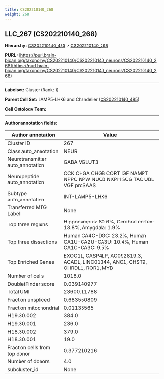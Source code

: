 ```yaml
---
title: CS202210140_268
weight: 268
---
```

## LLC_267 (CS202210140_268)
<b>Hierarchy: </b>
[CS202210140_485](../CS202210140_485) >
[CS202210140_268](../CS202210140_268)

**PURL:** [https://purl.brain-bican.org/taxonomy/CS202210140/CS202210140_neurons/CS202210140_268](https://purl.brain-bican.org/taxonomy/CS202210140/CS202210140_neurons/CS202210140_268)

---


**Labelset:** Cluster (Rank: 1)

**Parent Cell Set:** LAMP5-LHX6 and Chandelier ([CS202210140_485](../CS202210140_485))



**Cell Ontology Term:** 

[MARKER GENES.]: #


---

[TRANSFERRED ANNOTATIONS.]: #


[AUTHOR ANNOTATION FIELDS.]: #


**Author annotation fields:**

| Author annotation | Value |
|-------------------|-------|
|Cluster ID|267|
|Class auto_annotation|NEUR|
|Neurotransmitter auto_annotation|GABA VGLUT3|
|Neuropeptide auto_annotation|CCK CHGA CHGB CORT IGF NAMPT NPPC NPW NUCB NXPH SCG TAC UBL VGF proSAAS|
|Subtype auto_annotation|INT-LAMP5-LHX6|
|Transferred MTG Label|None|
|Top three regions|Hippocampus: 80.6%, Cerebral cortex: 13.8%, Amygdala: 1.9%|
|Top three dissections|Human CA4C-DGC: 23.2%, Human CA1U-CA2U-CA3U: 10.4%, Human CA1C-CA3C: 9.5%|
|Top Enriched Genes|EXOC1L, CASP4LP, AC092819.3, ACADL, LINC01344, ANO1, CHST9, CHRDL1, ROR1, MYB|
|Number of cells|1018.0|
|DoubletFinder score|0.039140977|
|Total UMI|23600.11788|
|Fraction unspliced|0.683550809|
|Fraction mitochondrial|0.01133565|
|H19.30.002|384.0|
|H19.30.001|236.0|
|H18.30.002|379.0|
|H18.30.001|19.0|
|Fraction cells from top donor|0.377210216|
|Number of donors|4.0|
|subcluster_id|None|
